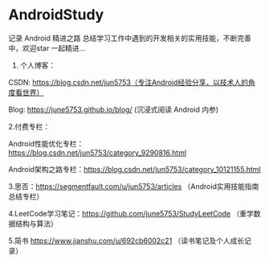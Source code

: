 # AndroidStudy
记录 Android 精进之路 总结学习工作中遇到的开发相关的实用技能，不断完善中，欢迎star 一起精进...

1. 个人博客：

CSDN: https://blog.csdn.net/jun5753（专注Android经验分享，以技术人的角度看世界）

Blog: https://june5753.github.io/blog/ (沉浸式阅读 Android 内参)

2.付费专栏：

Android性能优化专栏：https://blog.csdn.net/jun5753/category_9290816.html

Android架构之路专栏：https://blog.csdn.net/jun5753/category_10121155.html

3.思否：https://segmentfault.com/u/jun5753/articles
（Android实用技能指南总结专栏）

4.LeetCode学习笔记：https://github.com/june5753/StudyLeetCode
（重学数据结构与算法）

5.简书 https://www.jianshu.com/u/692cb6002c21
（读书笔记及个人成长记录）
